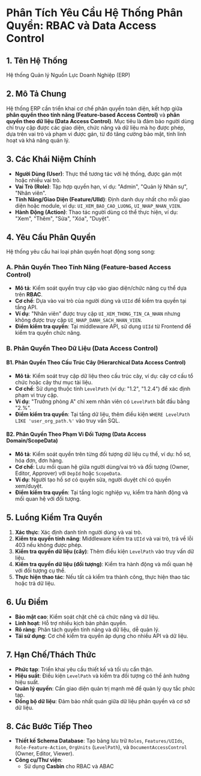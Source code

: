 # Phân Tích Yêu Cầu Hệ Thống Phân Quyền: RBAC và Data Access Control

## 1. Tên Hệ Thống
Hệ thống Quản lý Nguồn Lực Doanh Nghiệp (ERP)

## 2. Mô Tả Chung
Hệ thống ERP cần triển khai cơ chế phân quyền toàn diện, kết hợp giữa **phân quyền theo tính năng (Feature-based Access Control)** và **phân quyền theo dữ liệu (Data Access Control)**. Mục tiêu là đảm bảo người dùng chỉ truy cập được các giao diện, chức năng và dữ liệu mà họ được phép, dựa trên vai trò và phạm vi được gán, từ đó tăng cường bảo mật, tính linh hoạt và khả năng quản lý.

## 3. Các Khái Niệm Chính
- **Người Dùng (User)**: Thực thể tương tác với hệ thống, được gán một hoặc nhiều vai trò.
- **Vai Trò (Role)**: Tập hợp quyền hạn, ví dụ: "Admin", "Quản lý Nhân sự", "Nhân viên".
- **Tính Năng/Giao Diện (Feature/UIId)**: Định danh duy nhất cho mỗi giao diện hoặc module, ví dụ: `UI_XEM_BAO_CAO_LUONG`, `UI_NHAP_NHAN_VIEN`.
- **Hành Động (Action)**: Thao tác người dùng có thể thực hiện, ví dụ: "Xem", "Thêm", "Sửa", "Xóa", "Duyệt".

## 4. Yêu Cầu Phân Quyền
Hệ thống yêu cầu hai loại phân quyền hoạt động song song:

### A. Phân Quyền Theo Tính Năng (Feature-based Access Control)
- **Mô tả**: Kiểm soát quyền truy cập vào giao diện/chức năng cụ thể dựa trên **RBAC**.
- **Cơ chế**: Dựa vào vai trò của người dùng và `UIId` để kiểm tra quyền tại tầng API.
- **Ví dụ**: "Nhân viên" được truy cập `UI_XEM_THONG_TIN_CA_NHAN` nhưng không được truy cập `UI_NHAP_DANH_SACH_NHAN_VIEN`.
- **Điểm kiểm tra quyền**: Tại middleware API, sử dụng `UIId` từ Frontend để kiểm tra quyền chức năng.

### B. Phân Quyền Theo Dữ Liệu (Data Access Control)
#### B1. Phân Quyền Theo Cấu Trúc Cây (Hierarchical Data Access Control)
- **Mô tả**: Kiểm soát truy cập dữ liệu theo cấu trúc cây, ví dụ: cây cơ cấu tổ chức hoặc cây thư mục tài liệu.
- **Cơ chế**: Sử dụng thuộc tính `LevelPath` (ví dụ: "1.2", "1.2.4") để xác định phạm vi truy cập.
- **Ví dụ**: "Trưởng phòng A" chỉ xem nhân viên có `LevelPath` bắt đầu bằng "2.%".
- **Điểm kiểm tra quyền**: Tại tầng dữ liệu, thêm điều kiện `WHERE LevelPath LIKE 'user_org_path.%'` vào truy vấn SQL.

#### B2. Phân Quyền Theo Phạm Vi Đối Tượng (Data Access Domain/ScopeData)
- **Mô tả**: Kiểm soát quyền trên từng đối tượng dữ liệu cụ thể, ví dụ: hồ sơ, hóa đơn, đơn hàng.
- **Cơ chế**: Lưu mối quan hệ giữa người dùng/vai trò và đối tượng (Owner, Editor, Approver) với `DepId` hoặc `ScopeData`.
- **Ví dụ**: Người tạo hồ sơ có quyền sửa, người duyệt chỉ có quyền xem/duyệt.
- **Điểm kiểm tra quyền**: Tại tầng logic nghiệp vụ, kiểm tra hành động và mối quan hệ với đối tượng.

## 5. Luồng Kiểm Tra Quyền
1. **Xác thực**: Xác định danh tính người dùng và vai trò.
2. **Kiểm tra quyền tính năng**: Middleware kiểm tra `UIId` và vai trò, trả về lỗi 403 nếu không được phép.
3. **Kiểm tra quyền dữ liệu (cây)**: Thêm điều kiện `LevelPath` vào truy vấn dữ liệu.
4. **Kiểm tra quyền dữ liệu (đối tượng)**: Kiểm tra hành động và mối quan hệ với đối tượng cụ thể.
5. **Thực hiện thao tác**: Nếu tất cả kiểm tra thành công, thực hiện thao tác hoặc trả dữ liệu.

## 6. Ưu Điểm
- **Bảo mật cao**: Kiểm soát chặt chẽ cả chức năng và dữ liệu.
- **Linh hoạt**: Hỗ trợ nhiều kịch bản phân quyền.
- **Rõ ràng**: Phân tách quyền tính năng và dữ liệu, dễ quản lý.
- **Tái sử dụng**: Cơ chế kiểm tra quyền áp dụng cho nhiều API và dữ liệu.

## 7. Hạn Chế/Thách Thức
- **Phức tạp**: Triển khai yêu cầu thiết kế và tối ưu cẩn thận.
- **Hiệu suất**: Điều kiện `LevelPath` và kiểm tra đối tượng có thể ảnh hưởng hiệu suất.
- **Quản lý quyền**: Cần giao diện quản trị mạnh mẽ để quản lý quy tắc phức tạp.
- **Đồng bộ dữ liệu**: Đảm bảo nhất quán giữa dữ liệu phân quyền và cơ sở dữ liệu.

## 8. Các Bước Tiếp Theo
- **Thiết kế Schema Database**: Tạo bảng lưu trữ `Roles`, `Features/UIIds`, `Role-Feature-Action`, `OrgUnits` (`LevelPath`), và `DocumentAccessControl` (Owner, Editor, Viewer).
- **Công cụ/Thư viện**:
  - Sử dụng **Casbin** cho RBAC và ABAC